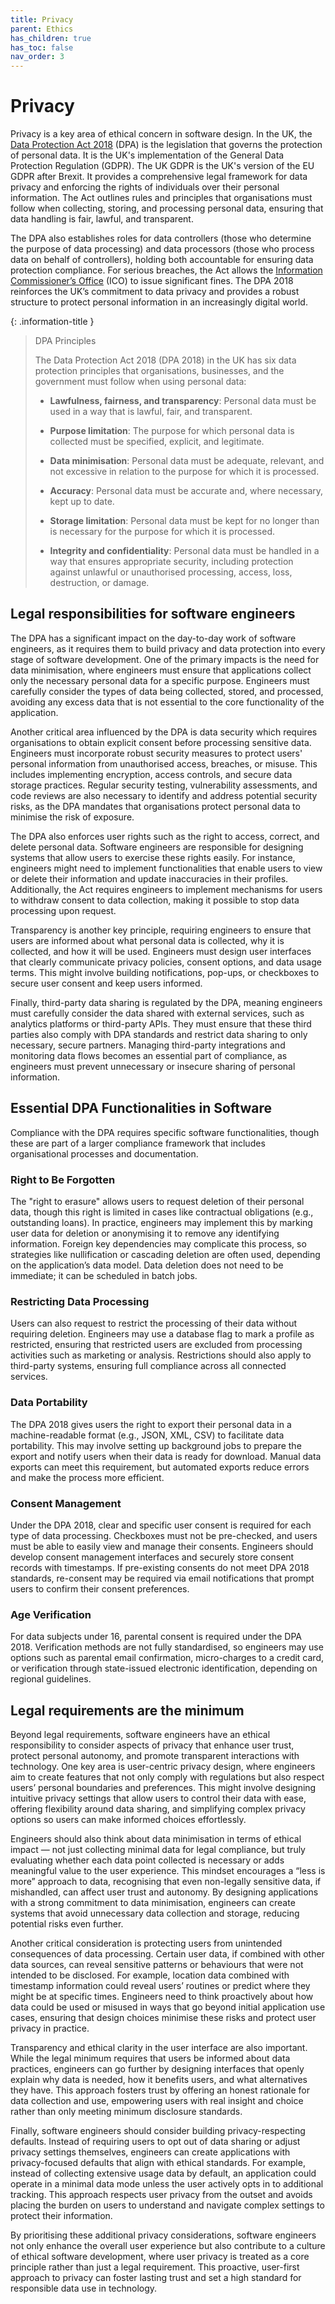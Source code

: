 ```yaml
---
title: Privacy
parent: Ethics
has_children: true
has_toc: false
nav_order: 3
---
```



# Privacy 

Privacy is a key area of ethical concern in software design. In the UK, the 
[Data Protection Act 2018](https://www.gov.uk/data-protection) (DPA) 
is the legislation that governs the protection of personal data. It is the UK's implementation of the 
General Data Protection Regulation (GDPR). The UK GDPR is the UK's version of the EU GDPR after Brexit. 
It provides a comprehensive legal framework for data privacy and enforcing the rights of 
individuals over their personal information. The Act outlines rules and principles that organisations must 
follow when collecting, storing, and processing personal data, ensuring that data handling is fair, lawful, 
and transparent.

The DPA also establishes roles for data controllers (those who determine the purpose of data processing) 
and data processors (those who process data on behalf of controllers), holding both accountable for ensuring 
data protection compliance. For serious breaches, the Act allows the 
[Information Commissioner’s Office](https://ico.org.uk/for-organisations/uk-gdpr-guidance-and-resources/) (ICO) 
to issue significant fines. The DPA 2018 reinforces the UK’s commitment to data privacy and provides a robust 
structure to protect personal information in an increasingly digital world.

{: .information-title }
> <i class="fa-solid fa-circle-info"></i> DPA Principles
>
> The Data Protection Act 2018 (DPA 2018) in the UK has six data protection principles that organisations, 
> businesses, and the government must follow when using personal data: 
> 
> * **Lawfulness, fairness, and transparency**: Personal data must be used in a way that is lawful, fair, 
>   and transparent. 
> 
> * **Purpose limitation**: The purpose for which personal data is collected must be specified, explicit, 
>   and legitimate. 
> 
> * **Data minimisation**: Personal data must be adequate, relevant, and not excessive in relation to the 
>   purpose for which it is processed. 
> 
> * **Accuracy**: Personal data must be accurate and, where necessary, kept up to date. 
> 
> * **Storage limitation**: Personal data must be kept for no longer than is necessary for the purpose 
>   for which it is processed. 
> 
> * **Integrity and confidentiality**: Personal data must be handled in a way that ensures appropriate 
>   security, including protection against unlawful or unauthorised processing, access, loss, destruction, 
>   or damage. 

## Legal responsibilities for software engineers

The DPA has a significant impact on the day-to-day work of software engineers, as it requires them to 
build privacy and data protection into every stage of software development. One of the primary impacts is 
the need for data minimisation, where engineers must ensure that applications collect only the necessary 
personal data for a specific purpose. Engineers must carefully consider the types of data being collected, 
stored, and processed, avoiding any excess data that is not essential to the core functionality of the 
application.

Another critical area influenced by the DPA is data security which requires organisations to obtain 
explicit consent before processing sensitive data. Engineers must incorporate robust 
security measures to protect users' personal information from unauthorised access, breaches, or misuse. 
This includes implementing encryption, access controls, and secure data storage practices. Regular 
security testing, vulnerability assessments, and code reviews are also necessary to identify and address 
potential security risks, as the DPA mandates that organisations protect personal data to minimise the 
risk of exposure.

The DPA also enforces user rights such as the right to access, correct, and delete personal data. 
Software engineers are responsible for designing systems that allow users to exercise these rights easily. 
For instance, engineers might need to implement functionalities that enable users to view or delete their 
information and update inaccuracies in their profiles. Additionally, the Act requires engineers to 
implement mechanisms for users to withdraw consent to data collection, making it possible to stop data 
processing upon request.

Transparency is another key principle, requiring engineers to ensure that users are informed about what 
personal data is collected, why it is collected, and how it will be used. Engineers must design user 
interfaces that clearly communicate privacy policies, consent options, and data usage terms. This might 
involve building notifications, pop-ups, or checkboxes to secure user consent and keep users informed.

Finally, third-party data sharing is regulated by the DPA, meaning engineers must carefully consider the 
data shared with external services, such as analytics platforms or third-party APIs. They must ensure 
that these third parties also comply with DPA standards and restrict data sharing to only necessary, 
secure partners. Managing third-party integrations and monitoring data flows becomes an essential part 
of compliance, as engineers must prevent unnecessary or insecure sharing of personal information.

## Essential DPA Functionalities in Software

Compliance with the DPA requires specific software functionalities, though these are part of a larger 
compliance framework that includes organisational processes and documentation.

### Right to Be Forgotten

The "right to erasure" allows users to request deletion of their personal data, though this right is 
limited in cases like contractual obligations (e.g., outstanding loans). In practice, engineers may 
implement this by marking user data for deletion or anonymising it to remove any identifying information. 
Foreign key dependencies may complicate this process, so strategies like nullification or cascading 
deletion are often used, depending on the application’s data model. Data deletion does not need to be 
immediate; it can be scheduled in batch jobs.

### Restricting Data Processing

Users can also request to restrict the processing of their data without requiring deletion. Engineers 
may use a database flag to mark a profile as restricted, ensuring that restricted users are excluded 
from processing activities such as marketing or analysis. Restrictions should also apply to third-party 
systems, ensuring full compliance across all connected services.

### Data Portability

The DPA 2018 gives users the right to export their personal data in a machine-readable format (e.g., 
JSON, XML, CSV) to facilitate data portability. This may involve setting up background jobs to prepare 
the export and notify users when their data is ready for download. Manual data exports can meet this 
requirement, but automated exports reduce errors and make the process more efficient.

### Consent Management

Under the DPA 2018, clear and specific user consent is required for each type of data processing. 
Checkboxes must not be pre-checked, and users must be able to easily view and manage their consents. 
Engineers should develop consent management interfaces and securely store consent records with timestamps. 
If pre-existing consents do not meet DPA 2018 standards, re-consent may be required via email 
notifications that prompt users to confirm their consent preferences.

### Age Verification

For data subjects under 16, parental consent is required under the DPA 2018. Verification methods are 
not fully standardised, so engineers may use options such as parental email confirmation, micro-charges 
to a credit card, or verification through state-issued electronic identification, depending on regional 
guidelines.

## Legal requirements are the minimum

Beyond legal requirements, software engineers have an ethical responsibility to consider aspects of 
privacy that enhance user trust, protect personal autonomy, and promote transparent interactions with 
technology. One key area is user-centric privacy design, where engineers aim to create features that not 
only comply with regulations but also respect users’ personal boundaries and preferences. This might 
involve designing intuitive privacy settings that allow users to control their data with ease, offering 
flexibility around data sharing, and simplifying complex privacy options so users can make informed 
choices effortlessly.

Engineers should also think about data minimisation in terms of ethical impact — not just collecting 
minimal data for legal compliance, but truly evaluating whether each data point collected is necessary 
or adds meaningful value to the user experience. This mindset encourages a “less is more” approach to 
data, recognising that even non-legally sensitive data, if mishandled, can affect user trust and autonomy. 
By designing applications with a strong commitment to data minimisation, engineers can create systems that 
avoid unnecessary data collection and storage, reducing potential risks even further.

Another critical consideration is protecting users from unintended consequences of data processing. Certain 
user data, if combined with other data sources, can reveal sensitive patterns or behaviours that were not 
intended to be disclosed. For example, location data combined with timestamp information could reveal users’ 
routines or predict where they might be at specific times. Engineers need to think proactively about how 
data could be used or misused in ways that go beyond initial application use cases, ensuring that design 
choices minimise these risks and protect user privacy in practice.

Transparency and ethical clarity in the user interface are also important. While the legal minimum requires 
that users be informed about data practices, engineers can go further by designing interfaces that openly 
explain why data is needed, how it benefits users, and what alternatives they have. This approach fosters 
trust by offering an honest rationale for data collection and use, empowering users with real insight and 
choice rather than only meeting minimum disclosure standards.

Finally, software engineers should consider building privacy-respecting defaults. Instead of requiring 
users to opt out of data sharing or adjust privacy settings themselves, engineers can create applications 
with privacy-focused defaults that align with ethical standards. For example, instead of collecting 
extensive usage data by default, an application could operate in a minimal data mode unless the user 
actively opts in to additional tracking. This approach respects user privacy from the outset and avoids 
placing the burden on users to understand and navigate complex settings to protect their information.

By prioritising these additional privacy considerations, software engineers not only enhance the overall 
user experience but also contribute to a culture of ethical software development, where user privacy is 
treated as a core principle rather than just a legal requirement. This proactive, user-first approach to 
privacy can foster lasting trust and set a high standard for responsible data use in technology.

